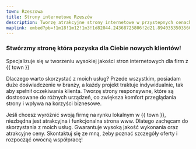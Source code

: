 ```yaml
---
town: Rzeszowa
title: Strony internetowe Rzeszów
description: Tworzę atrakcyjne strony internetowe w przystepnych cenach dla firm z Rzeszowa. Zadzwoń do mnie +48 788 660 190
maplink: embed?pb=!1m18!1m12!1m3!1d82044.24368725806!2d21.894035350356056!3d50.013555340697565!2m3!1f0!2f0!3f0!3m2!1i1024!2i768!4f13.1!3m3!1m2!1s0x473cfae3cc14d449%3A0xd2240d31b33eb2ed!2zUnplc3rDs3c!5e0!3m2!1spl!2spl!4v1682842019711!5m2!1spl!2spl
---
```



### Stwórzmy stronę która pozyska dla Ciebie nowych klientów!

Specjalizuje się w tworzeniu wysokiej jakości stron internetowych dla firm z {{ town }}

Dlaczego warto skorzystać z moich usług? Przede wszystkim, posiadam duże doświadczenie w branży, a każdy projekt traktuje indywidualnie, tak aby spełnił oczekiwania klienta. Tworzę strony responsywne, które są dostosowane do różnych urządzeń, co zwiększa komfort przeglądania strony i wpływa na korzyści biznesowe.

Jeśli chcesz wyróżnić swoją firmę na rynku lokalnym w {{ town }}, niezbędna jest atrakcyjna i funkcjonalna strona www. Dlatego zachęcam do skorzystania z moich usług. Gwarantuje wysoką jakość wykonania oraz atrakcyjne ceny. Skontaktuj się ze mną, żeby poznać szczegóły oferty i rozpocząć owocną współpracę!